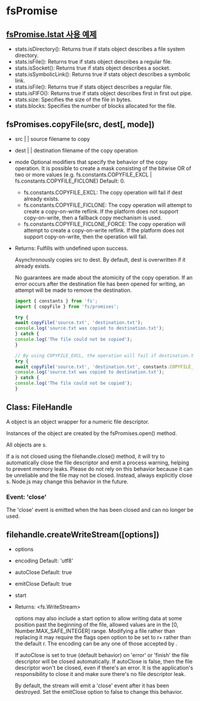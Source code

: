 # fsPromise

## [fsPromise.lstat 사용 예제](https://www.geeksforgeeks.org/node-js-fspromise-lstat-method/)
* stats.isDirectory(): Returns true if stats object describes a file system directory.
* stats.isFile(): Returns true if stats object describes a regular file.
* stats.isSocket(): Returns true if stats object describes a socket.
* stats.isSymbolicLink(): Returns true if stats object describes a symbolic link.
* stats.isFile(): Returns true if stats object describes a regular file.
* stats.isFIFO(): Returns true if stats object describes first in first out pipe.
* stats.size: Specifies the size of the file in bytes.
* stats.blocks: Specifies the number of blocks allocated for the file.

## fsPromises.copyFile(src, dest[, mode])
* src <string> | <Buffer> | <URL> source filename to copy
* dest <string> | <Buffer> | <URL> destination filename of the copy operation
* mode <integer> Optional modifiers that specify the behavior of the copy operation. It is possible to create a mask consisting of the bitwise OR of two or more values (e.g. fs.constants.COPYFILE_EXCL | fs.constants.COPYFILE_FICLONE) Default: 0.
  * fs.constants.COPYFILE_EXCL: The copy operation will fail if dest already exists.
  * fs.constants.COPYFILE_FICLONE: The copy operation will attempt to create a copy-on-write reflink. If the platform does not support copy-on-write, then a fallback copy mechanism is used.
  * fs.constants.COPYFILE_FICLONE_FORCE: The copy operation will attempt to create a copy-on-write reflink. If the platform does not support copy-on-write, then the operation will fail.
* Returns: <Promise> Fulfills with undefined upon success.

  Asynchronously copies src to dest. By default, dest is overwritten if it already exists.

  No guarantees are made about the atomicity of the copy operation. If an error occurs after the destination file has been opened for writing, an attempt will be made to remove the destination.
  ```js
  import { constants } from 'fs';
  import { copyFile } from 'fs/promises';

  try {
  await copyFile('source.txt', 'destination.txt');
  console.log('source.txt was copied to destination.txt');
  } catch {
  console.log('The file could not be copied');
  }

  // By using COPYFILE_EXCL, the operation will fail if destination.txt exists.
  try {
  await copyFile('source.txt', 'destination.txt', constants.COPYFILE_EXCL);
  console.log('source.txt was copied to destination.txt');
  } catch {
  console.log('The file could not be copied');
  }
  ```

## Class: FileHandle

A <FileHandle> object is an object wrapper for a numeric file descriptor.

Instances of the <FileHandle> object are created by the fsPromises.open() method.

All <FileHandle> objects are <EventEmitter>s.

If a <FileHandle> is not closed using the filehandle.close() method, it will try to automatically close the file descriptor and emit a process warning, helping to prevent memory leaks. Please do not rely on this behavior because it can be unreliable and the file may not be closed. Instead, always explicitly close <FileHandle>s. Node.js may change this behavior in the future.

### Event: 'close'
The 'close' event is emitted when the <FileHandle> has been closed and can no longer be used.

## filehandle.createWriteStream([options])
* options <Object>
* encoding <string> Default: 'utf8'
* autoClose <boolean> Default: true
* emitClose <boolean> Default: true
* start <integer>
* Returns: <fs.WriteStream>
  
    options may also include a start option to allow writing data at some position past the beginning of the file, allowed values are in the [0, Number.MAX_SAFE_INTEGER] range. Modifying a file rather than replacing it may require the flags open option to be set to r+ rather than the default r. The encoding can be any one of those accepted by <Buffer>.

    If autoClose is set to true (default behavior) on 'error' or 'finish' the file descriptor will be closed automatically. If autoClose is false, then the file descriptor won't be closed, even if there's an error. It is the application's responsibility to close it and make sure there's no file descriptor leak.

    By default, the stream will emit a 'close' event after it has been destroyed. Set the emitClose option to false to change this behavior.

